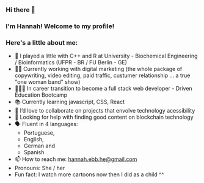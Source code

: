 ### Hi there 👋

### I'm Hannah! Welcome to my profile! 
### Here's a little about me:

- 🔭 I played a little with C++ and R at University - Biochemical Engineering / Bioinformatics (UFPR - BR / FU Berlin - GE)
- 💪🏽 Currently working with digital marketing (the whole package of copywriting, video editing, paid traffic, custumer relationship  ... a true "one woman band" show)
- 👩🏻‍💻 In career transition to become a full stack web developer - Driven Education Bootcamp 
- 📚 Currently learning javascript, CSS, React
- 👯 I’d love to collaborate on projects that envolve technology acessibility 
- 🤔 Looking for help with finding good content on blockchain technology
- 🗣️ Fluent in 4 languages: 
  - Portuguese, 
  - English, 
  - German and 
  - Spanish
- 📫 How to reach me: hannah.ebb.he@gmail.com
- Pronouns: She / her
- Fun fact: I watch more cartoons now then I did as a child ^^

